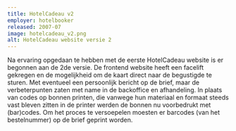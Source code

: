 ```yaml
---
title: HotelCadeau v2
employer: hotelbooker
released: 2007-07
image: hotelcadeau_v2.png
alt: HotelCadeau website versie 2
---
```


Na ervaring opgedaan te hebben met de eerste HotelCadeau website is er begonnen aan de 2de versie.
De frontend website heeft een facelift gekregen en de mogelijkheid om de kaart direct naar de begustigde te sturen.
Met eventueel een persoonlijk bericht op de brief, maar de verbeterpunten zaten met name in de backoffice en afhandeling. In plaats van codes op bonnen printen, die vanwege hun materiaal en formaat steeds vast bleven zitten in de printer werden de bonnen nu voorbedrukt met (bar)codes.
Om het proces te versoepelen moesten er barcodes (van het bestelnummer) op de brief geprint worden.
